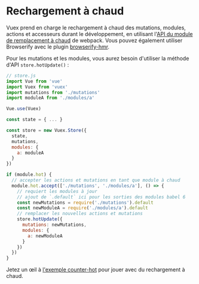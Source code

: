 # Rechargement à chaud

Vuex prend en charge le rechargement à chaud des mutations, modules, actions et accesseurs durant le développement, en utilisant l'[API du module de remplacement à chaud](https://webpack.js.org/guides/hot-module-replacement/) de webpack. Vous pouvez également utiliser Browserify avec le plugin [browserify-hmr](https://github.com/AgentME/browserify-hmr/).

Pour les mutations et les modules, vous aurez besoin d'utiliser la méthode d'API `store.hotUpdate()` :

``` js
// store.js
import Vue from 'vue'
import Vuex from 'vuex'
import mutations from './mutations'
import moduleA from './modules/a'

Vue.use(Vuex)

const state = { ... }

const store = new Vuex.Store({
  state,
  mutations,
  modules: {
    a: moduleA
  }
})

if (module.hot) {
  // accepter les actions et mutations en tant que module à chaud
  module.hot.accept(['./mutations', './modules/a'], () => {
    // requiert les modules à jour
    // ajout de `.default` ici pour les sorties des modules babel 6
    const newMutations = require('./mutations').default
    const newModuleA = require('./modules/a').default
    // remplacer les nouvelles actions et mutations
    store.hotUpdate({
      mutations: newMutations,
      modules: {
        a: newModuleA
      }
    })
  })
}
```

Jetez un œil à [l'exemple counter-hot](https://github.com/vuejs/vuex/tree/dev/examples/counter-hot) pour jouer avec du rechargement à chaud.
